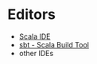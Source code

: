 # Editors


* [Scala IDE](http://scala-ide.org/)
* [sbt - Scala Build Tool](https://www.scala-sbt.org/)
* other IDEs



